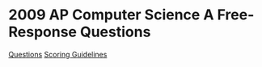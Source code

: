 # 2009 AP Computer Science A Free-Response Questions

[Questions](https://secure-media.collegeboard.org/apc/ap09_frq_computer_science_a.pdf)
[Scoring Guidelines](https://secure-media.collegeboard.org/apc/ap09_computer_science_a_sgs.pdf)
